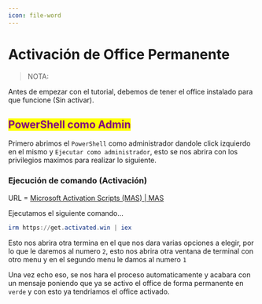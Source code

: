 ```yaml
---
icon: file-word
---
```


# Activación de Office Permanente

> NOTA:

Antes de empezar con el tutorial, debemos de tener el office instalado para que funcione (Sin activar).

## <mark style="color:purple;">PowerShell como Admin</mark>

Primero abrimos el `PowerShell` como administrador dandole click izquierdo en el mismo y `Ejecutar como administrador`, esto se nos abrira con los privilegios maximos para realizar lo siguiente.

### Ejecución de comando (Activación)

URL = [Microsoft Activation Scripts (MAS) | MAS](https://massgrave.dev/)

Ejecutamos el siguiente comando...

```powershell
irm https://get.activated.win | iex
```

Esto nos abrira otra termina en el que nos dara varias opciones a elegir, por lo que le daremos al numero `2`, esto nos abrira otra ventana de terminal con otro menu y en el segundo menu le damos al numero `1`

Una vez echo eso, se nos hara el proceso automaticamente y acabara con un mensaje poniendo que ya se activo el office de forma permanente en `verde` y con esto ya tendriamos el office activado.
